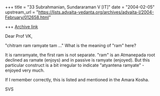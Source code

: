 +++
title = "33 Subrahmanian, Sundararaman V [IT]"
date = "2004-02-05"
upstream_url = "https://lists.advaita-vedanta.org/archives/advaita-l/2004-February/012658.html"

+++
[Archive link](https://lists.advaita-vedanta.org/archives/advaita-l/2004-February/012658.html)

Dear Prof VK,

"chitram ram ramyate tam ..." What is the meaning of "ram" here? 

It is ramramyate, the first ram is not separate.  "ram" is an Atmanepada root declined as ramate (enjoys) and in passive is ramyate (enjoyed).  But this particular construct is a bit irregular to indicate "atyantena ramyate" - enjoyed very much.

If I remember correctly, this is listed and mentioned in the Amara Kosha.

SVS

